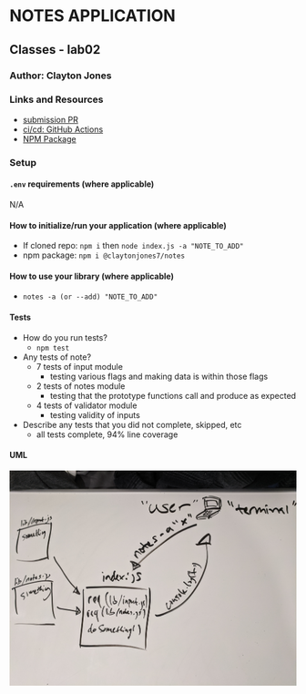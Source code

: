 # NOTES APPLICATION

## Classes - lab02

### Author: Clayton Jones

### Links and Resources

- [submission PR](https://github.com/claytonjones-401n16/lab-01/pull/3)
- [ci/cd: GitHub Actions](https://github.com/claytonjones-401n16/lab-01/actions)
- [NPM Package](https://www.npmjs.com/package/@claytonjones7/notes)

### Setup

#### `.env` requirements (where applicable)

N/A

#### How to initialize/run your application (where applicable)

- If cloned repo: `npm i` then `node index.js -a "NOTE_TO_ADD"`
- npm package: `npm i @claytonjones7/notes`

#### How to use your library (where applicable)
- `notes -a (or --add) "NOTE_TO_ADD"`

#### Tests

- How do you run tests?
  - `npm test`
- Any tests of note?
  - 7 tests of input module
    - testing various flags and making data is within those flags
  - 2 tests of notes module
    - testing that the prototype functions call and produce as expected
  - 4 tests of validator module
    - testing validity of inputs
- Describe any tests that you did not complete, skipped, etc
  - all tests complete, 94% line coverage

#### UML


![lab-01](./assets/lab-01-UML.jpg)
